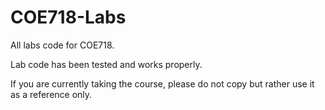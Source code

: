 # COE718-Labs

All labs code for COE718.

Lab code has been tested and works properly.

If you are currently taking the course, please do not copy but rather use it as a reference only.
